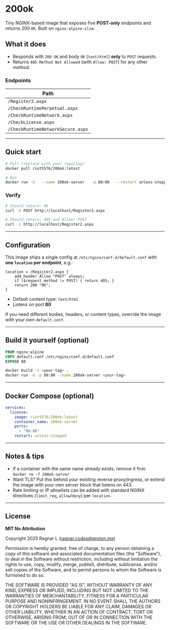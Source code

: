 # 200ok

Tiny NGINX-based image that exposes five **POST-only** endpoints and returns 200 `OK`. Built on `nginx:alpine-slim`.

## What it does

- Responds with `200 OK` and body `OK` (`text/html`) **only** to `POST` requests.
- Returns `405 Method Not Allowed` (with `Allow: POST`) for any other method.

### Endpoints

| Path |
|------|
| `/Register2.aspx` |
| `/CheckRuntimePerpetual.aspx` |
| `/CheckRuntimeNetwork.aspx` |
| `/CheckLicense.aspx` |
| `/CheckRuntimeNetworkSecure.aspx` |

---

## Quick start

```bash
# Pull (replace with your repo/tag)
docker pull riot5576/200ok:latest

# Run
docker run -d   --name 200ok-server   -p 80:80   --restart unless-stopped   riot5576/200ok:latest
```

### Verify

```bash
# Should return: OK
curl -X POST http://localhost/Register2.aspx

# Should return: 405 and Allow: POST
curl -i http://localhost/Register2.aspx
```

---

## Configuration

This image ships a single config at `/etc/nginx/conf.d/default.conf` with **one `location` per endpoint**, e.g.:

```nginx
location = /Register2.aspx {
    add_header Allow "POST" always;
    if ($request_method != POST) { return 405; }
    return 200 "OK";
}
```

- Default content type: `text/html`
- Listens on port **80**

If you need different bodies, headers, or content types, override the image with your own `default.conf`.

---

## Build it yourself (optional)

```dockerfile
FROM nginx:alpine
COPY default.conf /etc/nginx/conf.d/default.conf
EXPOSE 80
```

```bash
docker build -t <your-tag> .
docker run -d -p 80:80 --name 200ok-server <your-tag>
```

---

## Docker Compose (optional)

```yaml
services:
  license:
    image: riot5576/200ok:latest
    container_name: 200ok-server
    ports:
      - "80:80"
    restart: unless-stopped
```

---

## Notes & tips

- If a container with the same name already exists, remove it first:  
  `docker rm -f 200ok-server`
- Want TLS? Put this behind your existing reverse proxy/ingress, or extend the image with your own server block that listens on 443.
- Rate limiting or IP allowlists can be added with standard NGINX directives (`limit_req`, `allow`/`deny`) per `location`.

---

## License

**MIT No Attribution**

Copyright 2025 Ragnar L (ragnar.codes@proton.me)

Permission is hereby granted, free of charge, to any person obtaining a copy of this
software and associated documentation files (the "Software"), to deal in the Software
without restriction, including without limitation the rights to use, copy, modify,
merge, publish, distribute, sublicense, and/or sell copies of the Software, and to
permit persons to whom the Software is furnished to do so.

THE SOFTWARE IS PROVIDED "AS IS", WITHOUT WARRANTY OF ANY KIND, EXPRESS OR IMPLIED,
INCLUDING BUT NOT LIMITED TO THE WARRANTIES OF MERCHANTABILITY, FITNESS FOR A
PARTICULAR PURPOSE AND NONINFRINGEMENT. IN NO EVENT SHALL THE AUTHORS OR COPYRIGHT
HOLDERS BE LIABLE FOR ANY CLAIM, DAMAGES OR OTHER LIABILITY, WHETHER IN AN ACTION
OF CONTRACT, TORT OR OTHERWISE, ARISING FROM, OUT OF OR IN CONNECTION WITH THE
SOFTWARE OR THE USE OR OTHER DEALINGS IN THE SOFTWARE.
